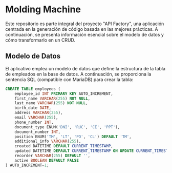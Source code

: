 # Molding Machine

Este repositorio es parte integral del proyecto "API Factory", una aplicación centrada en la generación de código basada en las mejores prácticas. A continuación, se presenta información esencial sobre el modelo de datos y cómo transformarlo en un CRUD.

## Modelo de Datos

El aplicativo emplea un modelo de datos que define la estructura de la tabla de empleados en la base de datos. A continuación, se proporciona la sentencia SQL (compatible con MariaDB) para crear la tabla:

```sql
CREATE TABLE employees (
    employee_id INT PRIMARY KEY AUTO_INCREMENT,
    first_name VARCHAR(255) NOT NULL,
    last_name VARCHAR(255) NOT NULL,
    birth_date DATE,
    address VARCHAR(255),
    email VARCHAR(255),
    phone_number INT,
    document_type ENUM('DNI', 'RUC', 'CE', 'PPT'),
    document_number INT,
    position ENUM('TM', 'LT', 'PO', 'CL') DEFAULT 'TM',
    additional_info VARCHAR(255),
    created DATETIME DEFAULT CURRENT_TIMESTAMP,
    updated DATETIME DEFAULT CURRENT_TIMESTAMP ON UPDATE CURRENT_TIMESTAMP,
    recorder VARCHAR(255) DEFAULT '',
    active BOOLEAN DEFAULT FALSE
) AUTO_INCREMENT=1;
```
